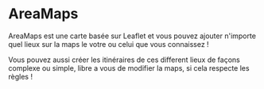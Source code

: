 # AreaMaps
AreaMaps est une carte basée sur Leaflet et vous pouvez ajouter n'importe quel lieux sur la maps le votre ou celui que vous connaissez !

Vous pouvez aussi créer les itinéraires de ces different lieux de façons complexe ou simple, libre a vous de modifier la maps, si cela respecte les règles !
